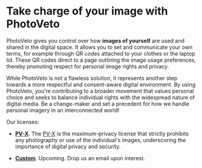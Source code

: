 Take charge of your image with PhotoVeto
===

PhotoVeto gives you control over how **images of yourself** are used and shared in the digital space.
It allows you to set and communicate your own terms, 
for example through QR codes attached to your clothes or the laptop lid.
These QR codes direct to a page outlining the image usage preferences, 
thereby promoting respect for personal image rights and privacy.

While PhotoVeto is not a flawless solution, 
it represents another step towards a more respectful and consent-aware digital environment. 
By using PhotoVeto, you're contributing to a broader movement 
that values personal choice and seeks to balance individual rights with the widespread nature of digital media. 
Be a change-maker and set a precedent for how we handle personal imagery in an interconnected world!


Our licenses:

*   **[PV-X][X]**.
    The [PV-X][X] is the maximum-privacy license that strictly prohibits any photography or use of the individual's images, 
    underscoring the importance of digital privacy and security.

*   **[Custom][?]**.
    Upcoming.
    Drop us an email upon interest.

[X]: ./x
[?]: .
